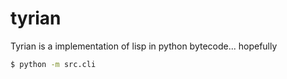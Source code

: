 tyrian
======

Tyrian is a implementation of lisp in python bytecode... hopefully

```sh
$ python -m src.cli
```
